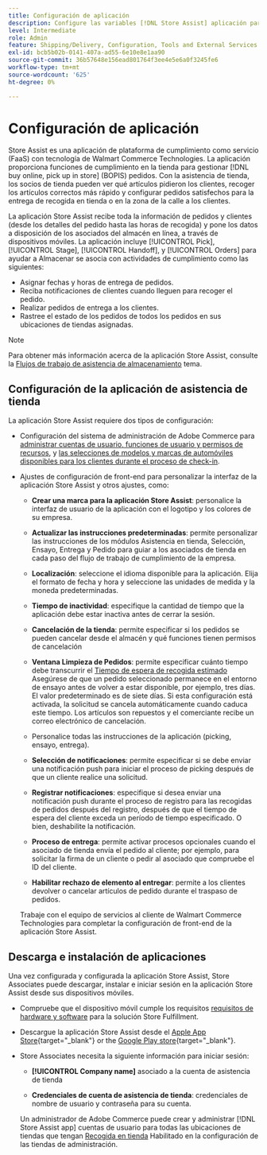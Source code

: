 ```yaml
---
title: Configuración de aplicación
description: Configure las variables [!DNL Store Assist] aplicación para administrar los flujos de trabajo y procesos de cumplimiento de tiendas de extremo a extremo para comprar en línea y recoger pedidos en tiendas.
level: Intermediate
role: Admin
feature: Shipping/Delivery, Configuration, Tools and External Services
exl-id: bcb5b02b-0141-407a-ad55-6e10e8e1aa90
source-git-commit: 36b57648e156ead801764f3ee4e5e6a0f3245fe6
workflow-type: tm+mt
source-wordcount: '625'
ht-degree: 0%

---
```


# Configuración de aplicación

Store Assist es una aplicación de plataforma de cumplimiento como servicio (FaaS) con tecnología de Walmart Commerce Technologies. La aplicación proporciona funciones de cumplimiento en la tienda para gestionar [!DNL buy online, pick up in store] (BOPIS) pedidos. Con la asistencia de tienda, los socios de tienda pueden ver qué artículos pidieron los clientes, recoger los artículos correctos más rápido y configurar pedidos satisfechos para la entrega de recogida en tienda o en la zona de la calle a los clientes.

La aplicación Store Assist recibe toda la información de pedidos y clientes (desde los detalles del pedido hasta las horas de recogida) y pone los datos a disposición de los asociados del almacén en línea, a través de dispositivos móviles. La aplicación incluye [!UICONTROL Pick], [!UICONTROL Stage], [!UICONTROL Handoff], y [!UICONTROL Orders] para ayudar a Almacenar se asocia con actividades de cumplimiento como las siguientes:

- Asignar fechas y horas de entrega de pedidos.
- Reciba notificaciones de clientes cuando lleguen para recoger el pedido.
- Realizar pedidos de entrega a los clientes.
- Rastree el estado de los pedidos de todos los pedidos en sus ubicaciones de tiendas asignadas.

>[!NOTE]
>
>Para obtener más información acerca de la aplicación Store Assist, consulte la [Flujos de trabajo de asistencia de almacenamiento](store-assist-modules.md) tema.

## Configuración de la aplicación de asistencia de tienda

La aplicación Store Assist requiere dos tipos de configuración:

- Configuración del sistema de administración de Adobe Commerce para [administrar cuentas de usuario, funciones de usuario y permisos de recursos](user-setup.md), y [las selecciones de modelos y marcas de automóviles disponibles para los clientes durante el proceso de check-in](check-in-experience-setup.md).

- Ajustes de configuración de front-end para personalizar la interfaz de la aplicación Store Assist y otros ajustes, como:

   - **Crear una marca para la aplicación Store Assist**: personalice la interfaz de usuario de la aplicación con el logotipo y los colores de su empresa.

   - **Actualizar las instrucciones predeterminadas**: permite personalizar las instrucciones de los módulos Asistencia en tienda, Selección, Ensayo, Entrega y Pedido para guiar a los asociados de tienda en cada paso del flujo de trabajo de cumplimiento de la empresa.

   - **Localización**: seleccione el idioma disponible para la aplicación. Elija el formato de fecha y hora y seleccione las unidades de medida y la moneda predeterminadas.

   - **Tiempo de inactividad**: especifique la cantidad de tiempo que la aplicación debe estar inactiva antes de cerrar la sesión.

   - **Cancelación de la tienda**: permite especificar si los pedidos se pueden cancelar desde el almacén y qué funciones tienen permisos de cancelación

   - **Ventana Limpieza de Pedidos**: permite especificar cuánto tiempo debe transcurrir el [Tiempo de espera de recogida estimado](enable-general.md#delivery-method-title-configuration) Asegúrese de que un pedido seleccionado permanece en el entorno de ensayo antes de volver a estar disponible, por ejemplo, tres días. El valor predeterminado es de siete días. Si esta configuración está activada, la solicitud se cancela automáticamente cuando caduca este tiempo. Los artículos son repuestos y el comerciante recibe un correo electrónico de cancelación.

   - Personalice todas las instrucciones de la aplicación (picking, ensayo, entrega).

   - **Selección de notificaciones**: permite especificar si se debe enviar una notificación push para iniciar el proceso de picking después de que un cliente realice una solicitud.

   - **Registrar notificaciones**: especifique si desea enviar una notificación push durante el proceso de registro para las recogidas de pedidos después del registro, después de que el tiempo de espera del cliente exceda un período de tiempo especificado. O bien, deshabilite la notificación.

   - **Proceso de entrega**: permite activar procesos opcionales cuando el asociado de tienda envía el pedido al cliente; por ejemplo, para solicitar la firma de un cliente o pedir al asociado que compruebe el ID del cliente.

   - **Habilitar rechazo de elemento al entregar**: permite a los clientes devolver o cancelar artículos de pedido durante el traspaso de pedidos.

  Trabaje con el equipo de servicios al cliente de Walmart Commerce Technologies para completar la configuración de front-end de la aplicación Store Assist.

## Descarga e instalación de aplicaciones

Una vez configurada y configurada la aplicación Store Assist, Store Associates puede descargar, instalar e iniciar sesión en la aplicación Store Assist desde sus dispositivos móviles.

- Compruebe que el dispositivo móvil cumple los requisitos [requisitos de hardware y software](solution-requirements.md#store-assist-app-requirements) para la solución Store Fulfillment.

- Descargue la aplicación Store Assist desde el [Apple App Store](https://apps.apple.com/us/app/store-assist-by-walmart/id1609281539){target="_blank"} or the [Google Play store](https://play.google.com/store/apps/details?id=com.walmart.faas.storeassist){target="_blank"}.

- Store Associates necesita la siguiente información para iniciar sesión:

   - **[!UICONTROL Company name]** asociado a la cuenta de asistencia de tienda

   - **Credenciales de cuenta de asistencia de tienda**: credenciales de nombre de usuario y contraseña para su cuenta.

  Un administrador de Adobe Commerce puede crear y administrar [!DNL Store Assist app] cuentas de usuario para todas las ubicaciones de tiendas que tengan [Recogida en tienda](merchant-store-configuration.md#pickup-location-configuration) Habilitado en la configuración de las tiendas de administración.
